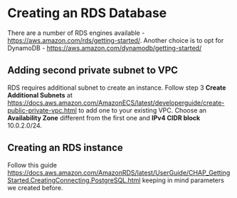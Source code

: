 # Creating an RDS Database

There are a number of RDS engines available - https://aws.amazon.com/rds/getting-started/. Another choice is to opt for DynamoDB - https://aws.amazon.com/dynamodb/getting-started/

## Adding second private subnet to VPC

RDS requires additional subnet to create an instance. Follow step 3 **Create Additional Subnets**
 at https://docs.aws.amazon.com/AmazonECS/latest/developerguide/create-public-private-vpc.html to add one to your existing VPC. Choose an **Availability Zone** different from the first one and **IPv4 CIDR block** 10.0.2.0/24.

## Creating an RDS instance

Follow this guide https://docs.aws.amazon.com/AmazonRDS/latest/UserGuide/CHAP_GettingStarted.CreatingConnecting.PostgreSQL.html keeping in mind parameters we created before.
